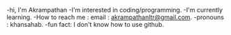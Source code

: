 -hi, I'm Akrampathan
-I'm interested in coding/programming.
-I'm currently learning.
-How to reach me : email : akrampathanltr@gmail.com.
-pronouns : khansahab.
-fun fact: I don't know how to use github.

<!---
Akrampathan/Akrampathan is a ✨ special ✨ repository because its `README.md` (this file) appears on your GitHub profile.
You can click the Preview link to take a look at your changes.
--->
